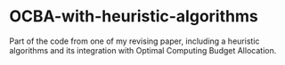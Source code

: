 # OCBA-with-heuristic-algorithms
Part of the code from one of my revising paper, including a heuristic algorithms and its integration with Optimal Computing Budget Allocation.
